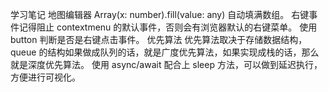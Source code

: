 学习笔记
地图编辑器
Array(x: number).fill(value: any) 自动填满数组。
右键事件记得阻止 contextmenu 的默认事件，否则会有浏览器默认的右键菜单。
使用 button 判断是否是右键点击事件。
优先算法
优先算法取决于存储数据结构，queue 的结构如果做成队列的话，就是广度优先算法，如果实现成栈的话，那么就是深度优先算法。
使用 async/await 配合上 sleep 方法，可以做到延迟执行，方便进行可视化。

